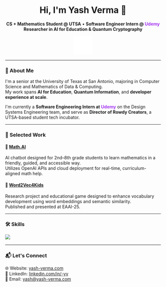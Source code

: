 <h1 align="center">Hi, I'm Yash Verma 👋</h1>
<p align="center">
  <b>CS + Mathematics Student @ UTSA</b> • <b>Software Engineer Intern @ <span style="color:#A435F0">Udemy</span></b>  
  <br>
  <b>Researcher in AI for Education & Quantum Cryptography</b>
</p>

<p align="center">
  <img src="https://raw.githubusercontent.com/n3r4zzurr0/svg-spinners/main/svg-css/pulse-ring.svg" width="60"/>
</p>

---

### 🧠 About Me

I'm a senior at the University of Texas at San Antonio, majoring in Computer Science and Mathematics of Data & Computing.  
My work spans **AI for Education**, **Quantum Information**, and **developer experience at scale**.

I'm currently a **Software Engineering Intern at <span style="color:#A435F0">Udemy</span>** on the Design Systems Engineering team, and serve as **Director of Rowdy Creators**, a UTSA-based student tech incubator.

---

### 🚀 Selected Work

#### 📍 [Math.AI](https://github.com/yash-yv-verma/Math.AI) 
AI chatbot designed for 2nd–8th grade students to learn mathematics in a friendly, guided, and accessible way.  
Utilizes OpenAI APIs and cloud deployment for real-time, curriculum-aligned math help.

#### 📍 [Word2Vec4Kids](https://github.com/yash-yv-verma/W2V4K)
Research project and educational game designed to enhance vocabulary development using word embeddings and semantic similarity.  
Published and presented at EAAI-25.

---

### 🛠️ Skills

<p align="left">
  <img src="https://skillicons.dev/icons?i=python,java,swift,nextjs,aws,git,linux,kubernetes,docker,terraform" />
</p>

---

### 📬 Let's Connect

<p align="left">
  🌐 Website: <a href="https://yash-verma.com" target="_blank" rel="noopener noreferrer">yash-verma.com</a> <br> 
  💼 LinkedIn: <a href="https://linkedin.com/in/-yv" target="_blank" rel="noopener noreferrer">linkedin.com/in/-yv</a>  <br>
  📩 Email: <a href="mailto:yash@yash-verma.com" target="_blank" rel="noopener noreferrer">yash@yash-verma.com</a>  
</p>
